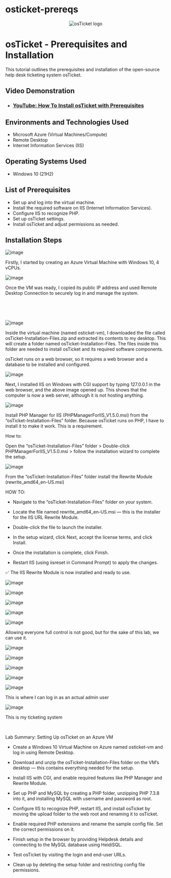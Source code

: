 # osticket-prereqs
<p align="center">
<img src="https://i.imgur.com/Clzj7Xs.png" alt="osTicket logo"/>
</p>

<h1>osTicket - Prerequisites and Installation</h1>
This tutorial outlines the prerequisites and installation of the open-source help desk ticketing system osTicket.<br />


<h2>Video Demonstration</h2>

- ### [YouTube: How To Install osTicket with Prerequisites](https://www.youtube.com)

<h2>Environments and Technologies Used</h2>

- Microsoft Azure (Virtual Machines/Compute)
- Remote Desktop
- Internet Information Services (IIS)

<h2>Operating Systems Used </h2>

- Windows 10</b> (21H2)

<h2>List of Prerequisites</h2>

- Set up and log into the virtual machine.
- Install the required software on IIS (Internet Information Services).
- Configure IIS to recognize PHP.
- Set up osTicket settings.
- Install osTicket and adjust permissions as needed.


<h2>Installation Steps</h2>

<p>
  
![image](https://github.com/user-attachments/assets/e7f2b3b0-0e4d-4530-9c9b-cc132be909c8) 

Firstly, I started by creating an Azure Virtual Machine with Windows 10, 4 vCPUs. 

![image](https://github.com/user-attachments/assets/1fd90667-60e2-4e43-b782-5953af95c2f2)


</p>
<p>
Once the VM was ready, I copied its public IP address and used Remote Desktop Connection to securely log in and manage the system.
</p>
<br />

<p>

</p>
<p> 

</p>
<br />
  
![image](https://github.com/user-attachments/assets/4353eef0-5574-43ec-9812-4da8d5a451a2)

Inside the virtual machine (named osticket-vm), I downloaded the file called osTicket-Installation-Files.zip and extracted its contents to my desktop. This will create a folder named osTicket-Installation-Files. The files inside this folder are needed to install osTicket and its required software components. 

osTicket runs on a web browser, so it requires a web browser and a database to be installed and configured.  

![image](https://github.com/user-attachments/assets/23784e29-466b-44ae-a85c-a34df6844d05)

Next, I  installed  IIS on Windows with CGI support by typing 127.0.0.1 in the web browser, and the above image opened up. This shows that the computer is now a web server, although it is not hosting anything.

![image](https://github.com/user-attachments/assets/4ed53d50-2594-4a2e-8fd7-250b15b495e1)

Install PHP Manager for IIS (PHPManagerForIIS_V1.5.0.msi) from the “osTicket-Installation-Files” folder. Because osTicket runs on PHP, I have to install it to make it work. This is a requirement.

How to:

Open the “osTicket-Installation-Files” folder > Double-click PHPManagerForIIS_V1.5.0.msi > follow the installation wizard to complete the setup.

![image](https://github.com/user-attachments/assets/210c95b5-2cf3-4a57-88fa-718ed4f26565)

From the “osTicket-Installation-Files” folder install the Rewrite Module (rewrite_amd64_en-US.msi)

HOW TO:

- Navigate to the “osTicket-Installation-Files” folder on your system.

- Locate the file named rewrite_amd64_en-US.msi — this is the installer for the IIS URL Rewrite Module.

- Double-click the file to launch the installer.

- In the setup wizard, click Next, accept the license terms, and click Install.

- Once the installation is complete, click Finish.

- Restart IIS (using iisreset in Command Prompt) to apply the changes.

✅ The IIS Rewrite Module is now installed and ready to use.


![image](https://github.com/user-attachments/assets/f02907d0-3482-42ad-9aa2-8a324c7b8e2d)

![image](https://github.com/user-attachments/assets/0412c45c-0100-4726-aea9-30cee39fbe07)

![image](https://github.com/user-attachments/assets/3adce0b2-ebcc-4d39-90ec-f09839811b77)

![image](https://github.com/user-attachments/assets/86e15da7-876e-4863-9d04-9f78cfbdb426)

![image](https://github.com/user-attachments/assets/3bfd24ae-2582-45bc-85a9-d47ca7d425cd)

Allowing everyone full control is not good, but for the sake of this lab, we can use it.

![image](https://github.com/user-attachments/assets/e557139f-fd95-41c7-8d93-3de2ae366930)

![image](https://github.com/user-attachments/assets/eac3a4a6-1a7f-46ce-9cd5-9c1fccc3e23a)

![image](https://github.com/user-attachments/assets/b9b62bc7-125f-4375-a548-e6217241a283)

![image](https://github.com/user-attachments/assets/942a6bd6-bcba-4f56-abff-b587d4e78f57)

![image](https://github.com/user-attachments/assets/145532f8-3841-4e25-9e7c-b50a9df43d9c)

This is where I can log in as an actual admin user 

![image](https://github.com/user-attachments/assets/c73777be-4c09-49f8-9586-a2f3d2dc8023)

This is my ticketing system
</p>
<p> 

</p>
<br />

<p>

</p>
<p>


  Lab Summary: Setting Up osTicket on an Azure VM

- Create a Windows 10 Virtual Machine on Azure named osticket-vm and log in using Remote Desktop.

- Download and unzip the osTicket-Installation-Files folder on the VM’s desktop — this contains everything needed for the setup.

- Install IIS with CGI, and enable required features like PHP Manager and Rewrite Module.

- Set up PHP and MySQL by creating a PHP folder, unzipping PHP 7.3.8 into it, and installing MySQL with username and password as root.

- Configure IIS to recognize PHP, restart IIS, and install osTicket by moving the upload folder to the web root and renaming it to osTicket.

- Enable required PHP extensions and rename the sample config file. Set the correct permissions on it.

- Finish setup in the browser by providing Helpdesk details and connecting to the MySQL database using HeidiSQL.

- Test osTicket by visiting the login and end-user URLs.

- Clean up by deleting the setup folder and restricting config file permissions.
  
</p>
<br />
